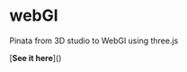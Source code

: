 # webGl
Pinata from 3D studio to WebGl using three.js

[**See it here**](<a href="http://www.mfaulisi.com/pinata3D/pinata.html" target="blank"></a>)
